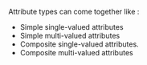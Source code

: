 Attribute types can come together like :

- Simple single-valued attributes
- Simple multi-valued attributes
- Composite single-valued attributes.
- Composite multi-valued attributes